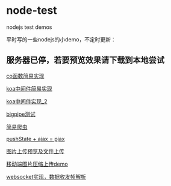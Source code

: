 # node-test
nodejs test demos

平时写的一些nodejs的小demo，不定时更新：

## 服务器已停，若要预览效果请下载到本地尝试

[co函数简易实现](https://github.com/whxaxes/node-test/blob/master/other/myco.js)

[koa中间件简易实现](https://github.com/whxaxes/node-test/blob/master/other/mykoa.js)

[koa中间件实现_2](https://github.com/whxaxes/node-test/blob/master/other/mykoa_2.js)

[bigpipe测试](https://github.com/whxaxes/node-test/tree/master/server/bigpipe)

[简易爬虫](https://github.com/whxaxes/node-test/tree/master/server/creeper)

[pushState + ajax = pjax](https://github.com/whxaxes/node-test/tree/master/server/pjax)

[图片上传预览及文件上传](https://github.com/whxaxes/node-test/tree/master/server/upload)

[移动端图片压缩上传demo](https://github.com/whxaxes/node-test/tree/master/server/upload/index_2.html)

[websocket实现，数据收发帧解析](https://github.com/whxaxes/node-test/tree/master/server/websocket)

